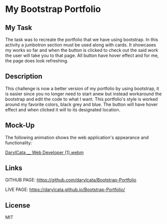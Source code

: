 # My Bootstrap Portfolio

## My Task

The task was to recreate the portfolio that we have using bootstrap. In this activity a jumbotron section must be used along with cards. It showcases my works so far and when the button is clicked to check out the said work the user will take you to that page. All button have hover effect and for me, the page does look refreshing.


##  Description

This challenge is now a better version of my portfolio by using bootstrap, it is easier since you no longer need to start anew but instead workaround the bootstrap and edit the code to what I want. This portfolio's style is worked around my favorite colors, black grey and blue. The button will have hover effect and when clicked it will to its designated location.

## Mock-Up

The following animation shows the web application's appearance and functionality:

[DarylCata __ Web Developer (1).webm](https://user-images.githubusercontent.com/117319952/214194847-e1a9ab66-4671-47cb-a41b-d9801a421770.webm)


## Links

GITHUB PAGE: https://github.com/darylcata/Bootstrap-Portfolio

LIVE PAGE: https://darylcata.github.io/Bootstrap-Portfolio/

## License

MIT


